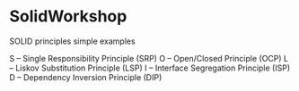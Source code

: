 # SolidWorkshop
SOLID principles simple examples


S – Single Responsibility Principle (SRP)
O – Open/Closed Principle (OCP)
L – Liskov Substitution Principle (LSP)
I – Interface Segregation Principle (ISP)
D – Dependency Inversion Principle (DIP)
